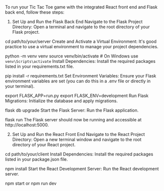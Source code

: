 To run your Tic Tac Toe game with the integrated React front end and Flask back end, follow these steps:

1. Set Up and Run the Flask Back End
Navigate to the Flask Project Directory: Open a terminal and navigate to the root directory of your Flask project.

cd path/to/your/server
Create and Activate a Virtual Environment: It's good practice to use a virtual environment to manage your project dependencies.

python -m venv venv
source venv/bin/activate   # On Windows use `venv\Scripts\activate`
Install Dependencies: Install the required packages listed in your requirements.txt file.

pip install -r requirements.txt
Set Environment Variables: Ensure your Flask environment variables are set (you can do this in a .env file or directly in your terminal).

export FLASK_APP=run.py
export FLASK_ENV=development
Run Flask Migrations: Initialize the database and apply migrations.

flask db upgrade
Start the Flask Server: Run the Flask application.

flask run
The Flask server should now be running and accessible at http://localhost:5000.

2. Set Up and Run the React Front End
Navigate to the React Project Directory: Open a new terminal window and navigate to the root directory of your React project.

cd path/to/your/client
Install Dependencies: Install the required packages listed in your package.json file.

npm install
Start the React Development Server: Run the React development server.

npm start or npm run dev

